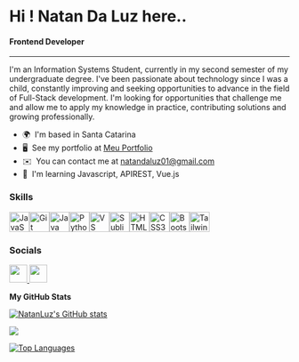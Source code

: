 Hi ! Natan Da Luz here..
====================================================================================================================================

#### Frontend Developer

-----------------------
I'm an Information Systems Student, currently in my second semester of my undergraduate degree.
I've been passionate about technology since I was a child, constantly improving and seeking opportunities to advance in the field of Full-Stack development. I'm looking for opportunities that challenge me and allow me to apply my knowledge in practice, contributing solutions and growing professionally.

* 🌍  I'm based in Santa Catarina
* 🖥️  See my portfolio at [Meu Portfolio](http://portfolioweb-olive-tau.vercel.app/)
* ✉️  You can contact me at [natandaluz01@gmail.com](mailto:natandaluz01@gmail.com)
* 🧠  I'm learning Javascript, APIREST, Vue.js

### Skills

<p align="left">
<a href="https://developer.mozilla.org/en-US/docs/Web/JavaScript" target="_blank" rel="noreferrer"><img src="https://raw.githubusercontent.com/danielcranney/readme-generator/main/public/icons/skills/javascript-colored.svg" width="36" height="36" alt="JavaScript" /></a><a href="https://git-scm.com/" target="_blank" rel="noreferrer"><img src="https://raw.githubusercontent.com/danielcranney/readme-generator/main/public/icons/skills/git-colored.svg" width="36" height="36" alt="Git" /></a><a href="https://www.oracle.com/java/" target="_blank" rel="noreferrer"><img src="https://raw.githubusercontent.com/danielcranney/readme-generator/main/public/icons/skills/java-colored.svg" width="36" height="36" alt="Java" /></a><a href="https://www.python.org/" target="_blank" rel="noreferrer"><img src="https://raw.githubusercontent.com/danielcranney/readme-generator/main/public/icons/skills/python-colored.svg" width="36" height="36" alt="Python" /></a><a href="https://code.visualstudio.com/" target="_blank" rel="noreferrer"><img src="https://raw.githubusercontent.com/danielcranney/readme-generator/main/public/icons/skills/visualstudiocode.svg" width="36" height="36" alt="VS Code" /></a><a href="https://www.sublimetext.com/index2" target="_blank" rel="noreferrer"><img src="https://raw.githubusercontent.com/danielcranney/readme-generator/main/public/icons/skills/sublimetext.svg" width="36" height="36" alt="Sublime Text" /></a><a href="https://developer.mozilla.org/en-US/docs/Glossary/HTML5" target="_blank" rel="noreferrer"><img src="https://raw.githubusercontent.com/danielcranney/readme-generator/main/public/icons/skills/html5-colored.svg" width="36" height="36" alt="HTML5" /></a><a href="https://www.w3.org/TR/CSS/#css" target="_blank" rel="noreferrer"><img src="https://raw.githubusercontent.com/danielcranney/readme-generator/main/public/icons/skills/css3-colored.svg" width="36" height="36" alt="CSS3" /></a><a href="https://getbootstrap.com/" target="_blank" rel="noreferrer"><img src="https://raw.githubusercontent.com/danielcranney/readme-generator/main/public/icons/skills/bootstrap-colored.svg" width="36" height="36" alt="Bootstrap" /></a><a href="https://tailwindcss.com/" target="_blank" rel="noreferrer"><img src="https://raw.githubusercontent.com/danielcranney/readme-generator/main/public/icons/skills/tailwindcss-colored.svg" width="36" height="36" alt="TailwindCSS" /></a>
</p>


### Socials

<p align="left"> <a href="https://www.github.com/NatanLuz" target="_blank" rel="noreferrer"> <picture> <source media="(prefers-color-scheme: dark)" srcset="https://raw.githubusercontent.com/danielcranney/readme-generator/main/public/icons/socials/github-dark.svg" /> <source media="(prefers-color-scheme: light)" srcset="https://raw.githubusercontent.com/danielcranney/readme-generator/main/public/icons/socials/github.svg" /> <img src="https://raw.githubusercontent.com/danielcranney/readme-generator/main/public/icons/socials/github.svg" width="32" height="32" /> </picture> </a> <a href="https://www.linkedin.com/in/natan-da-luz-3156582a2/" target="_blank" rel="noreferrer"> <picture> <source media="(prefers-color-scheme: dark)" srcset="https://raw.githubusercontent.com/danielcranney/readme-generator/main/public/icons/socials/linkedin-dark.svg" /> <source media="(prefers-color-scheme: light)" srcset="https://raw.githubusercontent.com/danielcranney/readme-generator/main/public/icons/socials/linkedin.svg" /> <img src="https://raw.githubusercontent.com/danielcranney/readme-generator/main/public/icons/socials/linkedin.svg" width="32" height="32" /> </picture> </a></p>

<b>My GitHub Stats</b>

<a href="http://www.github.com/NatanLuz"><img src="https://github-readme-stats.vercel.app/api?username=NatanLuz&show_icons=true&hide=&count_private=true&title_color=ec4899&text_color=ec4899&icon_color=facc15&bg_color=000000&hide_border=true&show_icons=true" alt="NatanLuz's GitHub stats" /></a>

<a href="http://www.github.com/NatanLuz"><img src="https://github-readme-streak-stats.herokuapp.com/?user=NatanLuz&stroke=ec4899&background=000000&ring=ec4899&fire=ec4899&currStreakNum=ec4899&currStreakLabel=ec4899&sideNums=ec4899&sideLabels=ec4899&dates=ec4899&hide_border=true" /></a>

<a href="https://github.com/NatanLuz" align="left"><img src="https://github-readme-stats.vercel.app/api/top-langs/?username=NatanLuz&langs_count=10&title_color=ec4899&text_color=ec4899&icon_color=facc15&bg_color=000000&hide_border=true&locale=en&custom_title=Top%20%Languages" alt="Top Languages" /></a>
